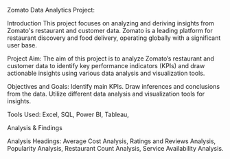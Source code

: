 
Zomato Data Analytics Project:

Introduction
This project focuses on analyzing and deriving insights from Zomato's restaurant and customer data. Zomato is a leading platform for restaurant discovery 
and food delivery, operating globally with a significant user base.

Project Aim:
The aim of this project is to analyze Zomato’s restaurant and customer data to identify key performance indicators (KPIs) and draw actionable insights using 
various data analysis and visualization tools.

Objectives and Goals:
Identify main KPIs.
Draw inferences and conclusions from the data.
Utilize different data analysis and visualization tools for insights.

Tools Used:
 Excel, 
 SQL,
 Power BI,
 Tableau,

Analysis & Findings

Analysis Headings:
Average Cost Analysis,
Ratings and Reviews Analysis,
Popularity Analysis,
Restaurant Count Analysis,
Service Availability Analysis.
